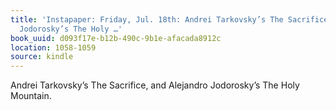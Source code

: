 ```yaml
---
title: 'Instapaper: Friday, Jul. 18th: Andrei Tarkovsky’s The Sacrifice, and Alejandro
  Jodorosky’s The Holy …'
book_uuid: d093f17e-b12b-490c-9b1e-afacada8912c
location: 1058-1059
source: kindle
---
```


Andrei Tarkovsky’s The Sacrifice, and Alejandro Jodorosky’s The Holy Mountain.